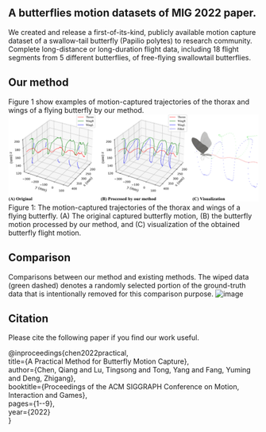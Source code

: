 ## A butterflies motion datasets of MIG 2022 paper. 
We created and release a first-of-its-kind, publicly available motion capture dataset of a swallow-tail butterfly (Papilio polytes) to research community. Complete long-distance or long-duration flight data, including 18 flight segments from 5 different butterflies, of free-flying swallowtail butterflies.  


## Our method
Figure 1 show examples of motion-captured trajectories of the thorax and wings of a flying butterfly by our method.
![image](https://github.com/ButterflyDataset/butterflymotiondatasets/blob/main/visualization/teaser_01.png)
Figure 1: The motion-captured trajectories of the thorax and wings of a flying butterfly. (A) The original captured butterfly
motion, (B) the butterfly motion processed by our method, and (C) visualization of the obtained butterfly flight motion.


## Comparison
Comparisons between our method and existing methods. The wiped data (green dashed) denotes a randomly selected portion of the ground-truth data that is intentionally removed for this comparison purpose.
![image](https://github.com/ButterflyDataset/butterflymotiondatasets/blob/main/visualization/Comparisons.gif)



## Citation

Please cite the following paper if you find our work useful.  

@inproceedings{chen2022practical,  
  title={A Practical Method for Butterfly Motion Capture},  
  author={Chen, Qiang and Lu, Tingsong and Tong, Yang and Fang, Yuming and Deng, Zhigang},  
  booktitle={Proceedings of the ACM SIGGRAPH Conference on Motion, Interaction and Games},  
  pages={1--9},  
  year={2022}  
}  
